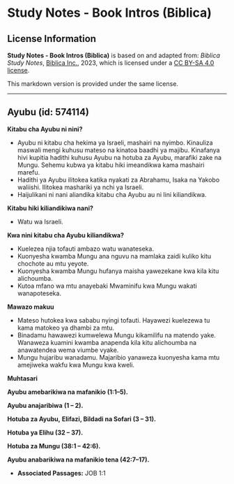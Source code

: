 # Study Notes - Book Intros (Biblica)

## License Information

**Study Notes - Book Intros (Biblica)** is based on and adapted from: _Biblica Study Notes_, [Biblica Inc.](https://www.biblica.com/), 2023, which is licensed under a [CC BY-SA 4.0 license](https://creativecommons.org/licenses/by-sa/4.0/legalcode.en).

This markdown version is provided under the same license.



--------------------------------

## Ayubu (id: 574114)

**Kitabu cha Ayubu ni nini?**

* Ayubu ni kitabu cha hekima ya Israeli, mashairi na nyimbo. Kinauliza maswali mengi kuhusu mateso na kinatoa baadhi ya majibu. Kinafanya hivi kupitia hadithi kuhusu Ayubu na hotuba za Ayubu, marafiki zake na Mungu. Sehemu kubwa ya kitabu hiki imeandikwa kama mashairi marefu.
* Hadithi ya Ayubu ilitokea katika nyakati za Abrahamu, Isaka na Yakobo waliishi. Ilitokea mashariki ya nchi ya Israeli.
* Haijulikani ni nani aliandika kitabu cha Ayubu au ni lini kiliandikwa.

**Kitabu hiki kiliandikiwa nani?**

* Watu wa Israeli.

**Kwa nini kitabu cha Ayubu kiliandikwa?**

* Kuelezea njia tofauti ambazo watu wanateseka.
* Kuonyesha kwamba Mungu ana nguvu na mamlaka zaidi kuliko kitu chochote au mtu yeyote.
* Kuonyesha kwamba Mungu hufanya maisha yawezekane kwa kila kitu alichoumba.
* Kutoa mfano wa mtu anayebaki Mwaminifu kwa Mungu wakati wanapoteseka.

**Mawazo makuu**

* Mateso hutokea kwa sababu nyingi tofauti. Hayawezi kuelezewa tu kama matokeo ya dhambi za mtu.
* Binadamu hawawezi kumwelewa Mungu kikamilifu na matendo yake. Wanaweza kuamini kwamba anapenda kila kitu alichoumba na anawatendea wema viumbe vyake.
* Mungu hujaribu wanadamu. Majaribio yanaweza kuonyesha kama mtu amejiweka wakfu kwa Mungu kwa kweli.

**Muhtasari**

**Ayubu amebarikiwa na mafanikio (1:1–5\).**

**Ayubu anajaribiwa** **(1 – 2\).**

**Hotuba za Ayubu,** **Elifazi, Bildadi na Sofari (3 – 31\).**

**Hotuba ya Elihu (32 – 37\).**

**Hotuba za Mungu (38:1 – 42:6\).**

**Ayubu anabarikiwa na mafanikio tena (42:7–17\).**

* **Associated Passages:** JOB 1:1

